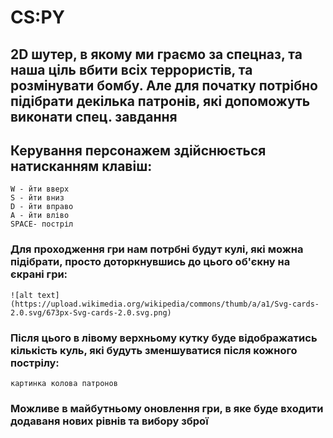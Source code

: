 # CS:PY
## 2D шутер, в якому ми граємо за спецназ, та наша ціль вбити всіх террористів, та розмінувати бомбу. Але для початку потрібно підібрати декілька патронів, які допоможуть виконати спец. завдання

## Керування персонажем здійснюється натисканням клавіш:
	W - йти вверх
	S - йти вниз
	D - йти вправо
	A - йти вліво
	SPACE- постріл
### Для проходження гри нам потрбні будут кулі, які можна підібрати, просто доторкнувшись до цього об'єкну на єкрані гри:
 	![alt text](https://upload.wikimedia.org/wikipedia/commons/thumb/a/a1/Svg-cards-2.0.svg/673px-Svg-cards-2.0.svg.png)
### Після цього в лівому верхньому кутку буде відображатись кількість куль, які будуть зменшуватися після кожного пострілу:
	картинка колова патронов
### Можливе в майбутньому оновлення гри, в яке буде входити додаваня нових рівнів та вибору зброї 
